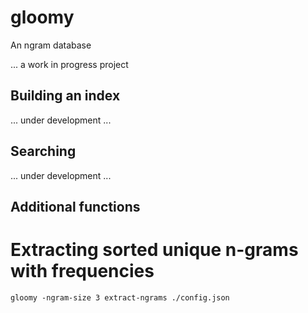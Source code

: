# gloomy
An ngram database


... a work in progress project


## Building an index

... under development ...

## Searching

... under development ...

## Additional functions

# Extracting sorted unique n-grams with frequencies

```
gloomy -ngram-size 3 extract-ngrams ./config.json
```